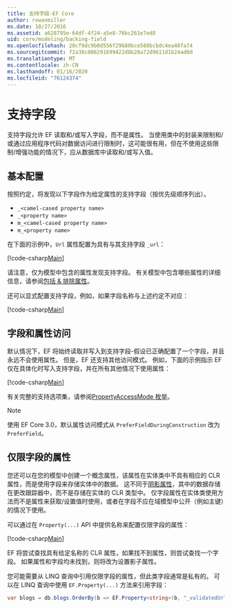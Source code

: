 ```yaml
---
title: 支持字段-EF Core
author: rowanmiller
ms.date: 10/27/2016
ms.assetid: a628795e-64df-4f24-a5e8-76bc261e7ed8
uid: core/modeling/backing-field
ms.openlocfilehash: 20cf9dc9b0d556f29680bce588bcbdc4ea48fa74
ms.sourcegitcommit: f2a38c086291699422d8b28a72d9611d1b24ad0d
ms.translationtype: MT
ms.contentlocale: zh-CN
ms.lasthandoff: 01/16/2020
ms.locfileid: "76124374"
---
```

# <a name="backing-fields"></a>支持字段

支持字段允许 EF 读取和/或写入字段，而不是属性。 当使用类中的封装来限制和/或通过应用程序代码对数据访问进行限制时，这可能很有用，但在不使用这些限制/增强功能的情况下，应从数据库中读取和/或写入值。

## <a name="basic-configuration"></a>基本配置

按照约定，将发现以下字段作为给定属性的支持字段（按优先级顺序列出）。 

* `_<camel-cased property name>`
* `_<property name>`
* `m_<camel-cased property name>`
* `m_<property name>`

在下面的示例中，`Url` 属性配置为具有与其支持字段 `_url`：

[!code-csharp[Main](../../../samples/core/Modeling/Conventions/BackingField.cs#Sample)]

请注意，仅为模型中包含的属性发现支持字段。 有关模型中包含哪些属性的详细信息，请参阅[包括 & 排除属性](included-properties.md)。

还可以显式配置支持字段，例如，如果字段名称与上述约定不对应：

[!code-csharp[Main](../../../samples/core/Modeling/FluentAPI/BackingField.cs?name=BackingField&highlight=5)]

## <a name="field-and-property-access"></a>字段和属性访问

默认情况下，EF 将始终读取并写入到支持字段-假设已正确配置了一个字段，并且永远不会使用属性。 但是，EF 还支持其他访问模式。 例如，下面的示例指示 EF 仅在具体化时写入支持字段，并在所有其他情况下使用属性：

[!code-csharp[Main](../../../samples/core/Modeling/FluentAPI/BackingFieldAccessMode.cs?name=BackingFieldAccessMode&highlight=6)]

有关完整的支持选项集，请参阅[PropertyAccessMode 枚举](https://docs.microsoft.com/dotnet/api/microsoft.entityframeworkcore.propertyaccessmode)。

> [!NOTE]
> 使用 EF Core 3.0，默认属性访问模式从 `PreferFieldDuringConstruction` 改为 `PreferField`。

## <a name="field-only-properties"></a>仅限字段的属性

您还可以在您的模型中创建一个概念属性，该属性在实体类中不具有相应的 CLR 属性，而是使用字段来存储实体中的数据。 这不同于[阴影属性](shadow-properties.md)，其中的数据存储在更改跟踪器中，而不是存储在实体的 CLR 类型中。 仅字段属性在实体类使用方法而不是属性来获取/设置值时使用，或者在字段不应在域模型中公开（例如主键）的情况下使用。

可以通过在 `Property(...)` API 中提供名称来配置仅限字段的属性：

[!code-csharp[Main](../../../samples/core/Modeling/FluentAPI/BackingFieldNoProperty.cs#Sample)]

EF 将尝试查找具有给定名称的 CLR 属性，如果找不到属性，则尝试查找一个字段。 如果属性和字段均未找到，则将改为设置影子属性。

您可能需要从 LINQ 查询中引用仅限字段的属性，但此类字段通常是私有的。 可以在 LINQ 查询中使用 `EF.Property(...)` 方法来引用字段：

``` csharp
var blogs = db.blogs.OrderBy(b => EF.Property<string>(b, "_validatedUrl"));
```
